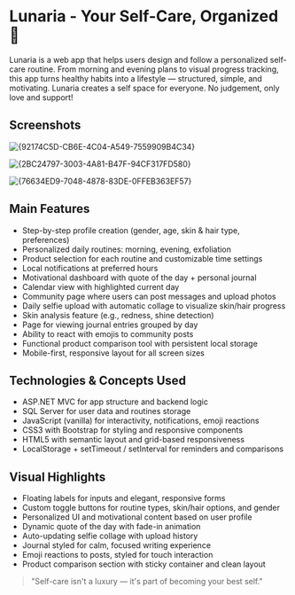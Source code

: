# Lunaria - Your Self-Care, Organized 🌸
Lunaria is a web app that helps users design and follow a personalized self-care routine.
From morning and evening plans to visual progress tracking, this app turns healthy habits into a lifestyle — structured, simple, and motivating.
Lunaria creates a self space for everyone. No judgement, only love and support!

## Screenshots
![{92174C5D-CB6E-4C04-A549-7559909B4C34}](https://github.com/user-attachments/assets/b0b82f64-7c97-414c-9c43-5dcb47431a9f)

![{2BC24797-3003-4A81-B47F-94CF317FD580}](https://github.com/user-attachments/assets/1e220566-2fab-4a41-8c3e-b23c09171eb5)

![{76634ED9-7048-4878-83DE-0FFEB363EF57}](https://github.com/user-attachments/assets/0d1ecc57-c493-486f-a913-1a06f3caa8ee)
 

## Main Features
- Step-by-step profile creation (gender, age, skin & hair type, preferences)  
- Personalized daily routines: morning, evening, exfoliation  
- Product selection for each routine and customizable time settings  
- Local notifications at preferred hours  
- Motivational dashboard with quote of the day + personal journal  
- Calendar view with highlighted current day  
- Community page where users can post messages and upload photos  
- Daily selfie upload with automatic collage to visualize skin/hair progress  
- Skin analysis feature (e.g., redness, shine detection)  
- Page for viewing journal entries grouped by day  
- Ability to react with emojis to community posts  
- Functional product comparison tool with persistent local storage  
- Mobile-first, responsive layout for all screen sizes  

## Technologies & Concepts Used 
- ASP.NET MVC for app structure and backend logic  
- SQL Server for user data and routines storage  
- JavaScript (vanilla) for interactivity, notifications, emoji reactions  
- CSS3 with Bootstrap for styling and responsive components  
- HTML5 with semantic layout and grid-based responsiveness  
- LocalStorage + setTimeout / setInterval for reminders and comparisons  

## Visual Highlights
- Floating labels for inputs and elegant, responsive forms  
- Custom toggle buttons for routine types, skin/hair options, and gender  
- Personalized UI and motivational content based on user profile  
- Dynamic quote of the day with fade-in animation  
- Auto-updating selfie collage with upload history  
- Journal styled for calm, focused writing experience  
- Emoji reactions to posts, styled for touch interaction  
- Product comparison section with sticky container and clean layout  

> "Self-care isn't a luxury — it's part of becoming your best self."
